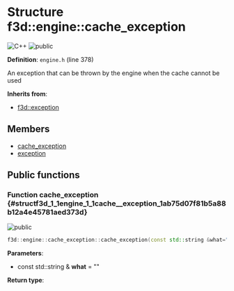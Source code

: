 # Structure f3d::engine::cache_exception

![][C++]
![][public]

**Definition**: `engine.h` (line 378)



An exception that can be thrown by the engine when the cache cannot be used

**Inherits from**:

* [f3d::exception](structf3d_1_1exception.md)

## Members

* [cache\_exception](structf3d_1_1engine_1_1cache__exception.md#structf3d_1_1engine_1_1cache__exception_1ab75d07f81b5a88b12a4e45781aed373d)
* [exception](structf3d_1_1exception.md#structf3d_1_1exception_1aef4c85042406694200c7f8793785692d)

## Public functions

### Function cache\_exception {#structf3d_1_1engine_1_1cache__exception_1ab75d07f81b5a88b12a4e45781aed373d}

![][public]


```cpp
f3d::engine::cache_exception::cache_exception(const std::string &what="")
```








**Parameters**:

* const std::string & **what** = "" 

**Return type**: 



[public]: https://img.shields.io/badge/-public-brightgreen (public)
[C++]: https://img.shields.io/badge/language-C%2B%2B-blue (C++)